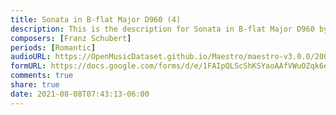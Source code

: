 ```yaml
---
title: Sonata in B-flat Major D960 (4)
description: This is the description for Sonata in B-flat Major D960 by Franz Schubert
composers: [Franz Schubert]
periods: [Romantic]
audioURL: https://OpenMusicDataset.github.io/Maestro/maestro-v3.0.0/2004/MIDI-Unprocessed_XP_14_R2_2004_01_ORIG_MID--AUDIO_14_R2_2004_04_Track04_wav.midi
formURL: https://docs.google.com/forms/d/e/1FAIpQLScShKSYaoAAfVWuOZqk6e6A9M29q9qBJrN7apcmV3qxW3CP5g/viewform
comments: true
share: true
date: 2021-08-08T07:43:13-06:00
---
```


